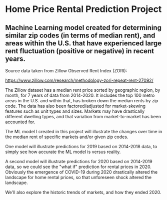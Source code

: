# Home Price Rental Prediction Project
## Machine Learning model created for determining similar zip codes (in terms of median rent), and areas within the U.S. that have experienced large rent fluctuation (positive or negative) in recent years.
Source data taken from Zillow Observed Rent Index (ZORI):

https://www.zillow.com/research/methodology-zori-repeat-rent-27092/

The Zillow dataset has a median rent price sorted by geographic region, by month, for 7 years of data from 2014-2020. It includes the top 100 metro areas in the U.S. and within that, has broken down the median rents by zip code.  The data has also been factored/adjusted for market-skewing features such as unit types and sizes.  Markets may have drastically different dwelling types, and that variation from market-to-market has been accounted for.

The ML model I created in this project will illustrate the changes over time in the median rent of specific markets and/or given zip codes.

One model will illustrate predictions for 2019 based on 2014-2018 data, to simply see how accurate the ML model is versus reality.

A second model will illustrate predictions for 2020 based on 2014-2019 data, so we could see the "what if" prediction for rental prices in 2020.  Obviously the emergence of COVID-19 during 2020 drastically altered the landscape for home rental prices, so that unforeseen shock altered the landscape.

We'll also explore the historic trends of markets, and how they ended 2020.
